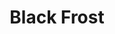---
language: id
layout: product-item
title: Black Frost
description: Description in &amp; Black Frost
keyword: keyword in Black Frost
image: /images/web-Black-Frost.jpg
sub-title: Black Frost
article-1: Custom size upon order<br>Thickness &#58; 1/2″ <br>Panel &#58; Polished <br>Color &#58; Black
title-right: Black Frost
article-right: Black Frost
title-2: Black Frost
article-2: Black Frost
article-3: Black Frost
alt-slide1: Black Frost
alt-slide2: Black Frost
alt-slide3: Black Frost
slide1: /images/web-Black-Frost.jpg
slide2: /images/web-Black-Frost.jpg
slide3: /images/web-Black-Frost.jpg
---